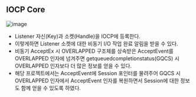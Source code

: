 ## IOCP Core
![image](https://user-images.githubusercontent.com/68372094/161079775-2afa1b15-572d-4ed8-8124-49f47ce5c7ac.png)

* Listener 자신(Key)과 소켓(Handle)을 IOCP에 등록한다. 
* 이렇게하면 Listener 소켓에 대한 비동기 I/O 작업 완료 알림을 받을 수 있다.
* 비동기 AcceptEx 시 OVERLAPPED 구조체를 상속받은 AcceptEvent를 OVERLAPPED 인자에 넘겨주면 getqueuedcompletionstatus(GQCS) 시 OVERLAPPED 인자보다 더 많은 정보를 얻을 수 있다.
* 해당 프로젝트에서는 AcceptEvent에 Session 포인터를 물려주어 GQCS 시 OVERLAPPED 인자에서 AcceptEvent 인자를 복원하면서 Session에 대한 정보도 함께 얻을 수 있도록 하였다.

